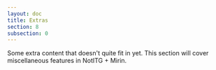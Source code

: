 ```yaml
---
layout: doc
title: Extras
section: 8
subsection: 0
---
```

Some extra content that doesn't quite fit in yet. This section will cover miscellaneous features in NotITG + Mirin.
